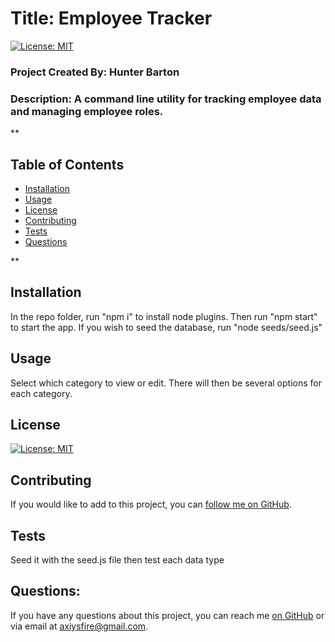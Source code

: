 

#  Title: Employee Tracker
[![License: MIT](https://img.shields.io/badge/License-MIT-yellow.svg)](https://opensource.org/licenses/MIT)
### Project Created By: Hunter Barton
### Description: A command line utility for tracking employee data and managing employee roles.
**
## Table of Contents
* [Installation](#installation)
* [Usage](#usage)
* [License](#license) 
* [Contributing](#contributing)
* [Tests](#tests)
* [Questions](#questions)

**
## Installation 
In the repo folder, run "npm i" to install node plugins. Then run "npm start" to start the app. If you wish to seed the database, run "node seeds/seed.js"

## Usage
Select which category to view or edit. There will then be several options for each category. 

## License 
[![License: MIT](https://img.shields.io/badge/License-MIT-yellow.svg)](https://opensource.org/licenses/MIT)

## Contributing
If you would like to add to this project, you can [follow me on GitHub](https://github.com/mythosmystery).  

## Tests
Seed it with the seed.js file then test each data type

## Questions:
If you have any questions about this project, you can reach me [on GitHub](https://github.com/mythosmystery) or via email at axiysfire@gmail.com.
